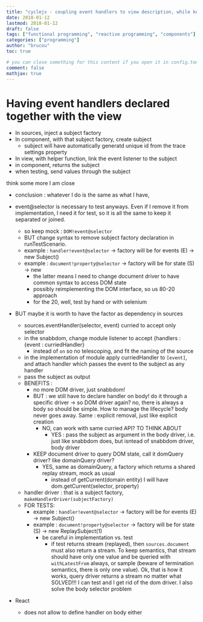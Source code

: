 ```yaml
---
title: "cyclejs - coupling event handlers to view description, while keeping testability"
date: 2018-01-12
lastmod: 2018-01-12
draft: false
tags: ["functional programming", "reactive programming", "components"]
categories: ["programming"]
author: "brucou"
toc: true

# you can close something for this content if you open it in config.toml.
comment: false
mathjax: true
---
```


# Having event handlers declared together with the view

- In sources, inject a subject factory
- In component, with that subject factory, create subject
  - subject will have automatically generatd unique id from the trace settings property 
- In view, with helper function, link the event listener to the subject
- in component, returns the subject 
- when testing, send values through the subject

think some more I am close

- conclusion : whatever I do is the same as what I have, 
- event@selector is necessary to test anyways. Even if I remove it from implementation, I need it
 for test, so it is all the same to keep it separated or joined.
  - so keep mock : `DOM!event@selector`
  - BUT change syntax to remove subject factory declaration in runTestScenario.
  - example : `handler!event@selector` -> factory will be for events (E) -> new Subject() 
  - example : `document!property@selector` -> factory will be for state (S) -> new 
     - the latter means I need to change document driver to have common syntax to access DOM state
     - possibly reimplementing the DOM interface, so us 80-20 approach
     - for the 20, well, test by hand or with selenium
- BUT maybe it is worth to have the factor as dependency in sources
  - sources.eventHandler(selector, event) curried to accept only selector
  - in the snabbdom, change module listener to accept {handlers : {event : curriedHandler}
    - instead of `on` so no telescoping, and fit the naming of the source
  - in the implementation of module apply curriedHandler to `[event]`, and attach handler which 
  passes the event to the subject as any handler
  - pass the subject as output
  - BENEFITS :
    - no more DOM driver, just snabbdom!
    - BUT : we still have to declare handler on body! do it through a specific driver -> so DOM 
    driver again? no, there is always a body so should be simple. How to manage the lifecycle? 
    body never goes away. Same : explicit removal, just like explicit creation
      - NO, can work with same curried API? TO THINK ABOUT
        - YES : pass the subject as argument in the body driver, i.e. just like snabbdom does, 
        but isntead of snabbdom driver, body driver
    - KEEP document driver to query DOM state, call it domQuery driver? like domainQuery driver?
      - YES, same as domainQuery, a factory which returns a shared replay stream, mock as usual
        - instead of getCurrent(domain entity) I will have dom.getCurrent(selector, property)
  - handler driver : that is a subject factory, `makeHandlerDriver(subjectFactory)`
  - FOR TESTS:
    - example : `handler!event@selector` -> factory will be for events (E) -> new Subject() 
    - example : `document!property@selector` -> factory will be for state (S) -> new ReplaySubject(1)
       - be careful in implementation vs. test
         - if test returns stream (replayed), then `sources.document` must also return a stream. To
          keep semantics, that stream should have only one value and be queried with `withLatestFrom` 
          always, or sample (beware of termination semantics, there is only one value). Ok, that 
          is how it works, query driver returns a stream no matter what
SOLVED!!! I can test and I get rid of the dom driver. I also solve the body selector problem

- React
  - does not allow to define handler on body either
